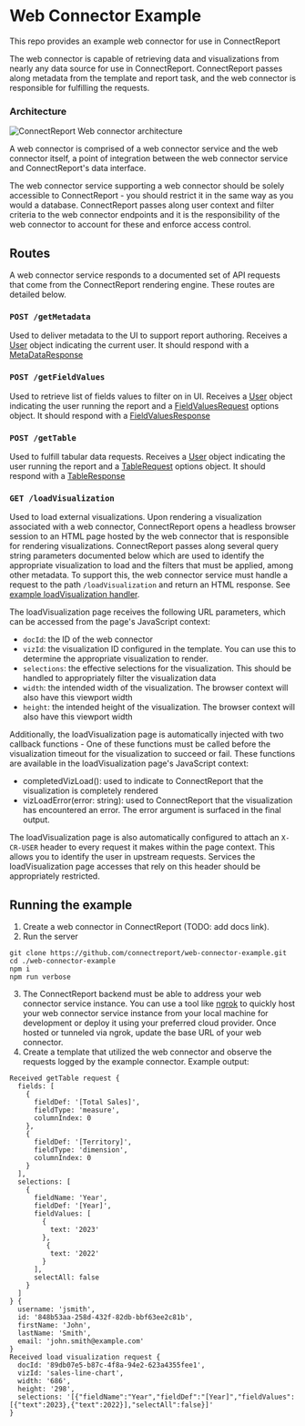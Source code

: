 # Web Connector Example
This repo provides an example web connector for use in ConnectReport 

The web connector is capable of retrieving data and visualizations from nearly any data source for use in ConnectReport. ConnectReport passes along metadata from the template and report task, and the web connector is responsible for fulfilling the requests. 

### Architecture 
![ConnectReport Web connector architecture](https://user-images.githubusercontent.com/13279201/229666195-049a0c1c-809f-4ba5-97f7-01fdcf1dc19a.png)

A web connector is comprised of a web connector service and the web connector itself, a point of integration between the web connector service and ConnectReport's data interface.

The web connector service supporting a web connector should be solely accessible to ConnectReport - you should restrict it in the same way as you would a database. ConnectReport passes along user context and filter criteria to the web connector endpoints and it is the responsibility of the web connector to account for these and enforce access control.   

## Routes 
A web connector service responds to a documented set of API requests that come from the ConnectReport rendering engine. These routes are detailed below.  

### `POST /getMetadata`
Used to deliver metadata to the UI to support report authoring.  Receives a [User](source/models/User.ts) object indicating the current user. It should respond with a [MetaDataResponse](source/models/MetaDataResponse.ts)

### `POST /getFieldValues`
Used to retrieve list of fields values to filter on in UI. Receives a [User](source/models/User.ts) object indicating the user running the report and a [FieldValuesRequest](source/models/FieldValuesResponse.ts) options object. It should respond with a [FieldValuesResponse](source/models/FieldValuesResponse.ts)

### `POST /getTable`
Used to fulfill tabular data requests. Receives a [User](source/models/User.ts) object indicating the user running the report and a [TableRequest](source/models/TableRequest.ts) options object. It should respond with a [TableResponse](source/models/TableResponse.ts)

### `GET /loadVisualization`
Used to load external visualizations. Upon rendering a visualization associated with a web connector, ConnectReport opens a headless browser session to an HTML page hosted by the web connector that is responsible for rendering visualizations. ConnectReport passes along several query string parameters documented below which are used to identify the appropriate visualization to load and the filters that must be applied, among other metadata. To support this, the web connector service must handle a request to the path `/loadVisualization` and return an HTML response. See [example loadVisualization handler](public/loadVisualization.js).

The loadVisualization page receives the following URL parameters, which can be accessed from the page's JavaScript context:
- `docId`: the ID of the web connector
- `vizId`: the visualization ID configured in the template. You can use this to determine the appropriate visualization to render. 
- `selections`: the effective selections for the visualization. This should be handled to appropriately filter the visualization data
- `width`: the intended width of the visualization. The browser context will also have this viewport width
- `height`: the intended height of the visualization. The browser context will also have this viewport width

Additionally, the loadVisualization page is automatically injected with two callback functions - One of these functions must be called before the visualization timeout for the visualization to succeed or fail. These functions are available in the loadVisualization page's JavaScript context:
- completedVizLoad(): used to indicate to ConnectReport that the visualization is completely rendered
- vizLoadError(error: string): used to ConnectReport that the visualization has encountered an error. The error argument is surfaced in the final output. 

The loadVisualization page is also automatically configured to attach an `X-CR-USER` header to every request it makes within the page context. This allows you to identify the user in upstream requests. Services the loadVisualization page accesses that rely on this header should be appropriately restricted. 

## Running the example
1. Create a web connector in ConnectReport (TODO: add docs link). 
2. Run the server 
```
git clone https://github.com/connectreport/web-connector-example.git
cd ./web-connector-example
npm i 
npm run verbose 
```
3. The ConnectReport backend must be able to address your web connector service instance. You can use a tool like [ngrok](https://ngrok.com/) to quickly host your web connector service instance from your local machine for development or deploy it using your preferred cloud provider. Once hosted or tunneled via ngrok, update the base URL of your web connector. 
4. Create a template that utilized the web connector and observe the requests logged by the example connector. Example output:
```
Received getTable request {
  fields: [
    {
      fieldDef: '[Total Sales]',
      fieldType: 'measure',
      columnIndex: 0
    },
    {
      fieldDef: '[Territory]',
      fieldType: 'dimension',
      columnIndex: 0
    }
  ],
  selections: [
    {
      fieldName: 'Year',
      fieldDef: '[Year]',
      fieldValues: [
        {
          text: '2023'
        },
         {
          text: '2022'
        }
      ],
      selectAll: false
    }
  ]
} {
  username: 'jsmith',
  id: '848b53aa-258d-432f-82db-bbf63ee2c81b',
  firstName: 'John',
  lastName: 'Smith',
  email: 'john.smith@example.com'
}
Received load visualization request {
  docId: '89db07e5-b87c-4f8a-94e2-623a4355fee1',
  vizId: 'sales-line-chart',
  width: '686',
  height: '298',
  selections: '[{"fieldName":"Year","fieldDef":"[Year]","fieldValues":[{"text":2023},{"text":2022}],"selectAll":false}]'
}
```

